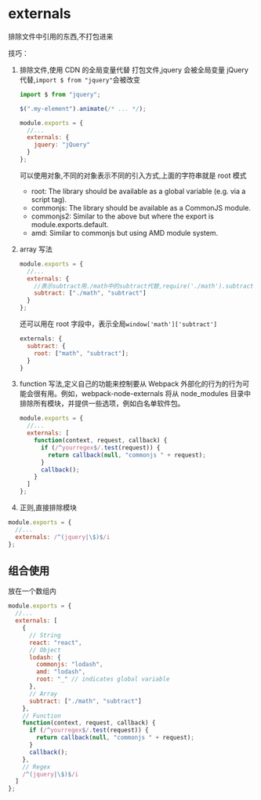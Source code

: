 # externals

排除文件中引用的东西,不打包进来

技巧：

1. 排除文件,使用 CDN 的全局变量代替
   打包文件,jquery 会被全局变量 jQuery 代替,`import $ from "jquery"`会被改变

   ```javascript
   import $ from "jquery";

   $(".my-element").animate(/* ... */);
   ```

   ```javascript
   module.exports = {
     //...
     externals: {
       jquery: "jQuery"
     }
   };
   ```

   可以使用对象,不同的对象表示不同的引入方式,上面的字符串就是 root 模式

   - root: The library should be available as a global variable (e.g. via a script tag).
   - commonjs: The library should be available as a CommonJS module.
   - commonjs2: Similar to the above but where the export is module.exports.default.
   - amd: Similar to commonjs but using AMD module system.

2. array 写法

   ```javascript
   module.exports = {
     //...
     externals: {
       //表示subtract用./math中的subtract代替,require('./math').subtract
       subtract: ["./math", "subtract"]
     }
   };
   ```

   还可以用在 root 字段中，表示全局`window['math']['subtract']`

   ```javascript
   externals: {
     subtract: {
       root: ["math", "subtract"];
     }
   }
   ```

3. function 写法,定义自己的功能来控制要从 Webpack 外部化的行为的行为可能会很有用。例如，webpack-node-externals 将从 node_modules 目录中排除所有模块，并提供一些选项，例如白名单软件包。

   ```javascript
   module.exports = {
     //...
     externals: [
       function(context, request, callback) {
         if (/^yourregex$/.test(request)) {
           return callback(null, "commonjs " + request);
         }
         callback();
       }
     ]
   };
   ```

4. 正则,直接排除模块

```javascript
module.exports = {
  //...
  externals: /^(jquery|\$)$/i
};
```

## 组合使用

放在一个数组内

```javascript
module.exports = {
  //...
  externals: [
    {
      // String
      react: "react",
      // Object
      lodash: {
        commonjs: "lodash",
        amd: "lodash",
        root: "_" // indicates global variable
      },
      // Array
      subtract: ["./math", "subtract"]
    },
    // Function
    function(context, request, callback) {
      if (/^yourregex$/.test(request)) {
        return callback(null, "commonjs " + request);
      }
      callback();
    },
    // Regex
    /^(jquery|\$)$/i
  ]
};
```
